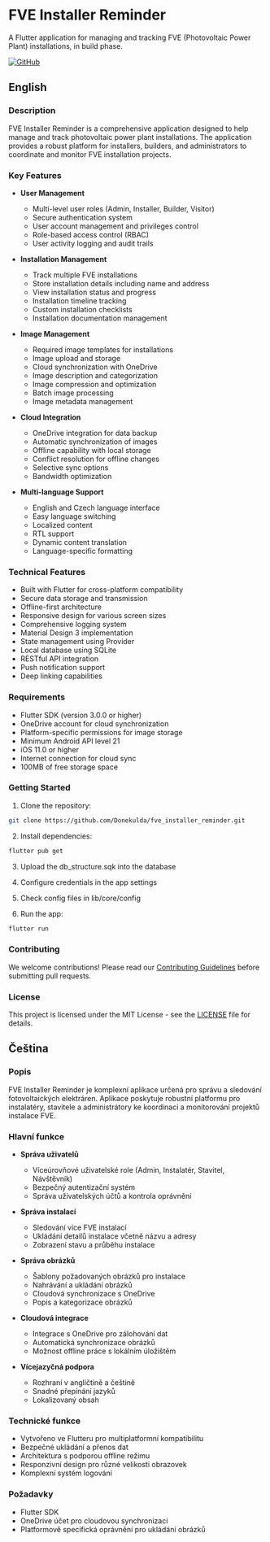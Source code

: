 # FVE Installer Reminder

A Flutter application for managing and tracking FVE (Photovoltaic Power Plant) installations, in build phase.

[![GitHub](https://img.shields.io/badge/GitHub-Repository-blue)](https://github.com/Donekulda/fve_installer_reminder)

## English

### Description
FVE Installer Reminder is a comprehensive application designed to help manage and track photovoltaic power plant installations. The application provides a robust platform for installers, builders, and administrators to coordinate and monitor FVE installation projects.

### Key Features
- **User Management**
  - Multi-level user roles (Admin, Installer, Builder, Visitor)
  - Secure authentication system
  - User account management and privileges control
  - Role-based access control (RBAC)
  - User activity logging and audit trails

- **Installation Management**
  - Track multiple FVE installations
  - Store installation details including name and address
  - View installation status and progress
  - Installation timeline tracking
  - Custom installation checklists
  - Installation documentation management

- **Image Management**
  - Required image templates for installations
  - Image upload and storage
  - Cloud synchronization with OneDrive
  - Image description and categorization
  - Image compression and optimization
  - Batch image processing
  - Image metadata management

- **Cloud Integration**
  - OneDrive integration for data backup
  - Automatic synchronization of images
  - Offline capability with local storage
  - Conflict resolution for offline changes
  - Selective sync options
  - Bandwidth optimization

- **Multi-language Support**
  - English and Czech language interface
  - Easy language switching
  - Localized content
  - RTL support
  - Dynamic content translation
  - Language-specific formatting

### Technical Features
- Built with Flutter for cross-platform compatibility
- Secure data storage and transmission
- Offline-first architecture
- Responsive design for various screen sizes
- Comprehensive logging system
- Material Design 3 implementation
- State management using Provider
- Local database using SQLite
- RESTful API integration
- Push notification support
- Deep linking capabilities

### Requirements
- Flutter SDK (version 3.0.0 or higher)
- OneDrive account for cloud synchronization
- Platform-specific permissions for image storage
- Minimum Android API level 21
- iOS 11.0 or higher
- Internet connection for cloud sync
- 100MB of free storage space

### Getting Started
1. Clone the repository:
```bash
git clone https://github.com/Donekulda/fve_installer_reminder.git
```

2. Install dependencies:
```bash
flutter pub get
```

3. Upload the db_structure.sqk into the database
   
4. Configure credentials in the app settings

5. Check config files in lib/core/config

6. Run the app:
```bash
flutter run
```

### Contributing
We welcome contributions! Please read our [Contributing Guidelines](CONTRIBUTING.md) before submitting pull requests.

### License
This project is licensed under the MIT License - see the [LICENSE](LICENSE) file for details.

## Čeština

### Popis
FVE Installer Reminder je komplexní aplikace určená pro správu a sledování fotovoltaických elektráren. Aplikace poskytuje robustní platformu pro instalatéry, stavitele a administrátory ke koordinaci a monitorování projektů instalace FVE.

### Hlavní funkce
- **Správa uživatelů**
  - Víceúrovňové uživatelské role (Admin, Instalatér, Stavitel, Návštěvník)
  - Bezpečný autentizační systém
  - Správa uživatelských účtů a kontrola oprávnění

- **Správa instalací**
  - Sledování více FVE instalací
  - Ukládání detailů instalace včetně názvu a adresy
  - Zobrazení stavu a průběhu instalace

- **Správa obrázků**
  - Šablony požadovaných obrázků pro instalace
  - Nahrávání a ukládání obrázků
  - Cloudová synchronizace s OneDrive
  - Popis a kategorizace obrázků

- **Cloudová integrace**
  - Integrace s OneDrive pro zálohování dat
  - Automatická synchronizace obrázků
  - Možnost offline práce s lokálním úložištěm

- **Vícejazyčná podpora**
  - Rozhraní v angličtině a češtině
  - Snadné přepínání jazyků
  - Lokalizovaný obsah

### Technické funkce
- Vytvořeno ve Flutteru pro multiplatformní kompatibilitu
- Bezpečné ukládání a přenos dat
- Architektura s podporou offline režimu
- Responzivní design pro různé velikosti obrazovek
- Komplexní systém logování

### Požadavky
- Flutter SDK
- OneDrive účet pro cloudovou synchronizaci
- Platformově specifická oprávnění pro ukládání obrázků
